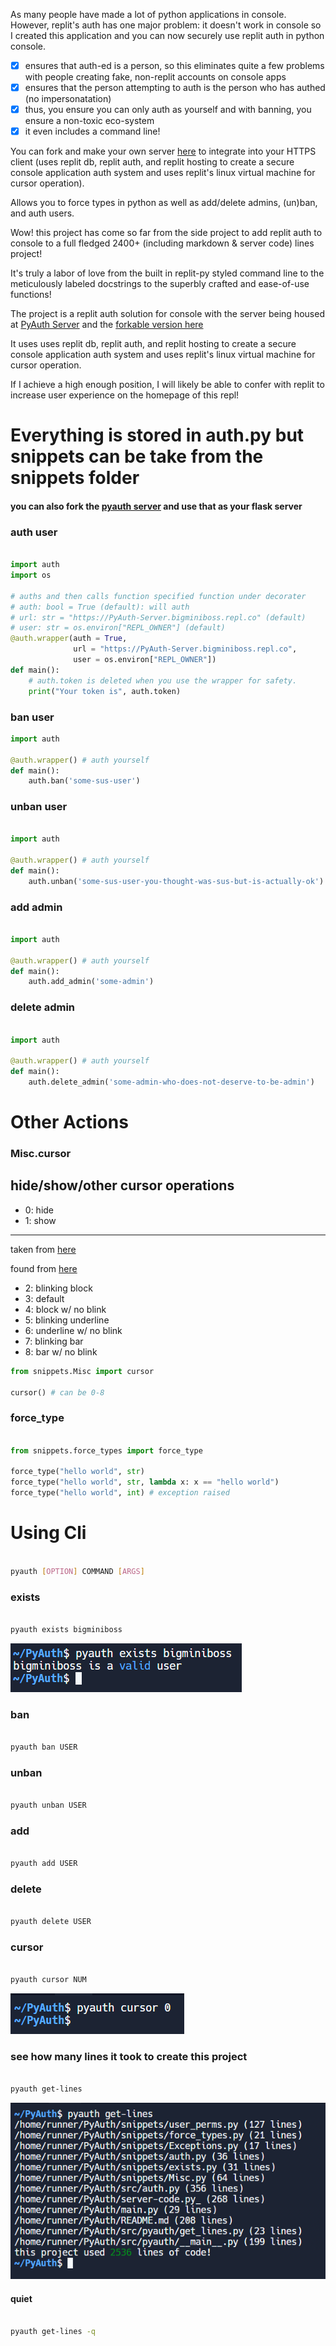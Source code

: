 As many people have made a lot of python applications in console. However, replit's auth has one major problem: it doesn't work in console so I created this application and you can now securely use replit auth in python console.
- [x] ensures that auth-ed is a person, so this eliminates quite a few problems with people creating fake, non-replit accounts on console apps
- [x] ensures that the person attempting to auth is the person who has authed (no impersonatation)
- [x] thus, you ensure you can only auth as yourself and with banning, you ensure a non-toxic eco-system
- [x] it even includes a command line!

You can fork and make your own server [here](https://replit.com/@bigminiboss/PyAuth-Server-forkable) to integrate into your HTTPS client (uses replit db, replit auth, and replit hosting to create a secure console application auth system and uses replit's linux virtual machine for cursor operation).

Allows you to force types in python as well as add/delete admins, (un)ban, and auth users.

Wow! this project has come so far from the side project to add replit auth to console to a full fledged 2400+ (including markdown & server code) lines project!

It's truly a labor of love from the built in replit-py styled command line to the meticulously labeled docstrings to the superbly crafted and ease-of-use functions!

The project is a replit auth solution for console with the server being housed at [PyAuth Server](https://PyAuth-Server.bigminiboss.repl.co) and the [forkable version here](https://replit.com/@bigminiboss/PyAuth-Server-forkable)

It uses uses replit db, replit auth, and replit hosting to create a secure console application auth system and uses replit's linux virtual machine for cursor operation.

If I achieve a high enough position, I will likely be able to confer with replit to increase user experience on the homepage of this repl!

# Everything is stored in auth.py but snippets can be take from the snippets folder

#### you can also fork the [pyauth server](https://replit.com/@bigminiboss/PyAuth-Server-forkable?v=1) and use that as your flask server

### auth user

```py

import auth
import os

# auths and then calls function specified function under decorater
# auth: bool = True (default): will auth
# url: str = "https://PyAuth-Server.bigminiboss.repl.co" (default)
# user: str = os.environ["REPL_OWNER"] (default)
@auth.wrapper(auth = True,
              url = "https://PyAuth-Server.bigminiboss.repl.co",
              user = os.environ["REPL_OWNER"])
def main():
    # auth.token is deleted when you use the wrapper for safety.
    print("Your token is", auth.token)

```


### ban user
```py
import auth

@auth.wrapper() # auth yourself
def main():
    auth.ban('some-sus-user')
```

### unban user

```py

import auth

@auth.wrapper() # auth yourself
def main():
    auth.unban('some-sus-user-you-thought-was-sus-but-is-actually-ok')

```

### add admin

```py

import auth

@auth.wrapper() # auth yourself
def main():
    auth.add_admin('some-admin')

```

### delete admin

```py

import auth

@auth.wrapper() # auth yourself
def main():
    auth.delete_admin('some-admin-who-does-not-deserve-to-be-admin')

```

# Other Actions

### Misc.cursor

hide/show/other cursor operations
--------------------------
* 0: hide
* 1: show

----------------------------

taken from [here](https://invisible-island.net/xterm/ctlseqs/ctlseqs.html#h4-Functions-using-CSI-_-ordered-by-the-final-character-lparen-s-rparen:CSI-Ps-SP-q.1D81)

found from [here](https://superuser.com/questions/361335/how-to-change-the-terminal-cursor-from-box-to-line)

* 2: blinking block
* 3: default
* 4: block w/ no blink
* 5: blinking underline
* 6: underline w/ no blink
* 7: blinking bar
* 8: bar w/ no blink

```py
from snippets.Misc import cursor

cursor() # can be 0-8

```

### force_type

```py

from snippets.force_types import force_type

force_type("hello world", str)
force_type("hello world", str, lambda x: x == "hello world")
force_type("hello world", int) # exception raised

```

# Using Cli

```bash

pyauth [OPTION] COMMAND [ARGS]

```

### exists

```bash

pyauth exists bigminiboss

```

![image](image_3.png)

### ban

```bash

pyauth ban USER

```

### unban

```bash

pyauth unban USER

```

### add

```bash

pyauth add USER

```

### delete

```bash

pyauth delete USER

```

### cursor

```bash

pyauth cursor NUM

```
![image](image_2.png)

### see how many lines it took to create this project

```bash

pyauth get-lines

```
![image](image.png)

#### quiet

```bash

pyauth get-lines -q

```